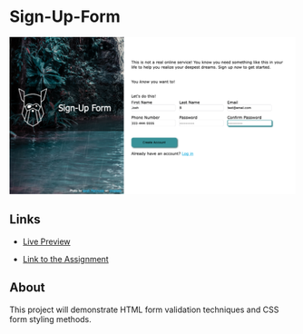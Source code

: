 # Sign-Up-Form
![](https://github.com/JoshBennett793/sign-up-form/blob/main/sign-up-form-live.png)

## Links

- [Live Preview](https://joshbennett793.github.io/sign-up-form/)

- [Link to the Assignment](https://www.theodinproject.com/paths/full-stack-javascript/courses/intermediate-html-and-css/lessons/sign-up-form)

## About
This project will demonstrate HTML form validation techniques and CSS form styling methods.